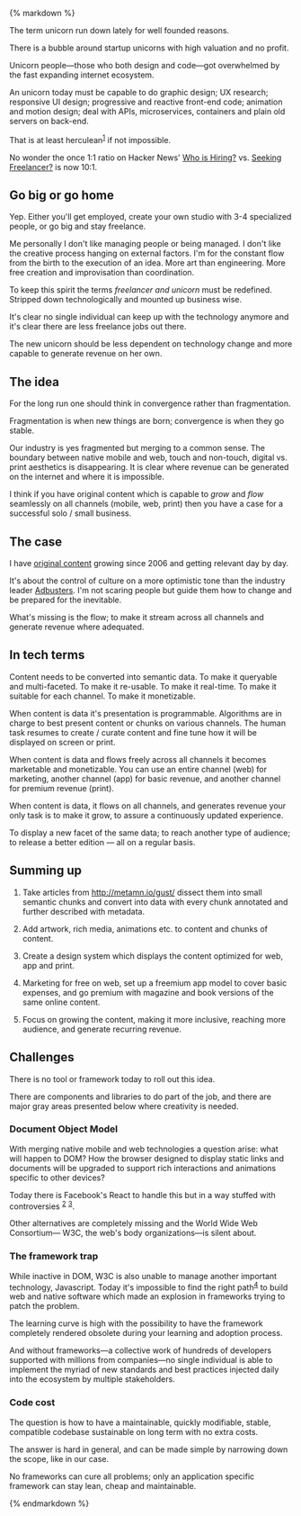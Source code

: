 {% markdown %}

The term unicorn run down lately for well founded reasons.

There is a bubble around startup unicorns with high valuation and no profit.

Unicorn people&mdash;those who both design and code&mdash;got overwhelmed by the fast expanding internet ecosystem.

An unicorn today must be capable to do graphic design; UX research; responsive UI design; progressive and reactive front-end code; animation and motion design; deal with APIs, microservices, containers and plain old servers on back-end.

That is at least herculean<sup id="footnote--1">[1](#footnotes--1)</sup> if not impossible.

No wonder the once 1:1 ratio on Hacker News' [Who is Hiring?](https://news.ycombinator.com/item?id=14460777) vs. [Seeking Freelancer?](https://news.ycombinator.com/item?id=14460778) is now 10:1.

## Go big or go home

Yep. Either you'll get employed, create your own studio with 3-4 specialized people, or go big and stay freelance.

Me personally I don't like managing people or being managed. I don't like the creative process hanging on external factors. I'm for the constant flow from the birth to the execution of an idea. More art than engineering. More free creation and improvisation than coordination.

To keep this spirit the terms *freelancer and unicorn* must be redefined. Stripped down technologically and mounted up business wise.

It's clear no single individual can keep up with the technology anymore and it's clear there are less freelance jobs out there.

The new unicorn should be less dependent on technology change and more capable to generate revenue on her own.

## The idea  

For the long run one should think in convergence rather than fragmentation.

Fragmentation is when new things are born; convergence is when they go stable.

Our industry is yes fragmented but merging to a common sense. The boundary between native mobile and web, touch and non-touch, digital vs. print aesthetics is disappearing. It is clear where revenue can be generated on the internet and where it is impossible.

I think if you have original content which is capable to *grow* and *flow* seamlessly on all channels (mobile, web, print) then you have a case for a successful solo / small business.

## The case

I have [original content](http://metamn.io/gust/) growing since 2006 and getting relevant day by day.

It's about the control of culture on a more optimistic tone than the industry leader [Adbusters](https://adbusters.org/). I'm not scaring people but guide them how to change and be prepared for the inevitable.

What's missing is the flow; to make it stream across all channels and generate revenue where adequated.

## In tech terms

Content needs to be converted into semantic data. To make it queryable and multi-faceted. To make it re-usable. To make it real-time. To make it suitable for each channel. To make it monetizable.

When content is data it's presentation is programmable. Algorithms are in charge to best present content or chunks on various channels. The human task resumes to create / curate content and fine tune how it will be displayed on screen or print.

When content is data and flows freely across all channels it becomes marketable and monetizable. You can use an entire channel (web) for marketing, another channel (app) for basic revenue, and another channel for premium revenue (print).

When content is data, it flows on all channels, and generates revenue your only task is to make it grow, to assure a continuously updated experience.

To display a new facet of the same data; to reach another type of audience; to release a better edition &mdash; all on a regular basis.

## Summing up  

1. Take articles from http://metamn.io/gust/ dissect them into small semantic chunks and convert into data with every chunk annotated and further described with metadata.

2. Add artwork, rich media, animations etc. to content and chunks of content.

3. Create a design system which displays the content optimized for web, app and print.

4. Marketing for free on web, set up a freemium app model to cover basic expenses, and go premium with magazine and book versions of the same online content.

5. Focus on growing the content, making it more inclusive, reaching more audience, and generate recurring revenue.

## Challenges

There is no tool or framework today to roll out this idea.

There are components and libraries to do part of the job, and there are major gray areas presented below where creativity is needed.


### Document Object Model

With merging native mobile and web technologies a question arise: what will happen to DOM? How the browser designed to display static links and documents will be upgraded to support rich interactions and animations specific to other devices?

Today there is Facebook's React to handle this but in a way stuffed with controversies <sup id="footnote--2">[2](#footnotes--2)</sup> <sup id="footnote--3">[3](#footnotes--3)</sup>.

Other alternatives are completely missing and the World Wide Web Consortium&mdash; W3C, the web's body organizations&mdash;is silent about.

### The framework trap

While inactive in DOM, W3C is also unable to manage another important technology, Javascript. Today it's impossible to find the right path<sup id="footnote--4">[4](#footnotes--4)</sup> to build web and native software which made an explosion in frameworks trying to patch the problem.  

The learning curve is high with the possibility to have the framework completely rendered obsolete during your learning and adoption process.

And without frameworks&mdash;a collective work of hundreds of developers supported with millions from companies&mdash;no single individual is able to implement the myriad of new standards and best practices injected daily into the ecosystem by multiple stakeholders.

### Code cost

The question is how to have a maintainable, quickly modifiable, stable, compatible codebase sustainable on long term with no extra costs.

The answer is hard in general, and can be made simple by narrowing down the scope, like in our case.

No frameworks can cure all problems; only an application specific framework can stay lean, cheap and maintainable.



{% endmarkdown %}
